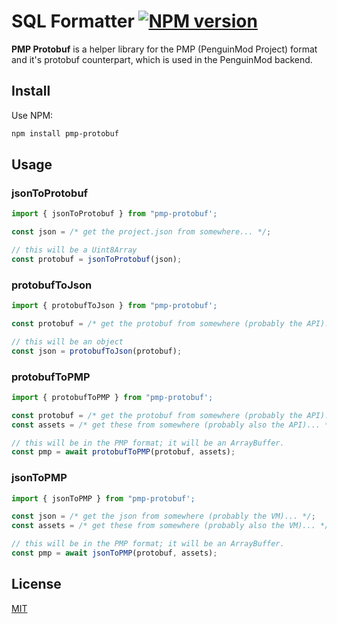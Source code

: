 # SQL Formatter [![NPM version](https://img.shields.io/npm/v/pmp-protobuf.svg)](https://npmjs.com/package/pmp-protobuf)

**PMP Protobuf** is a helper library for the PMP (PenguinMod Project) format and it's protobuf counterpart, which is used in the PenguinMod backend.

## Install

Use NPM:

```sh
npm install pmp-protobuf
```

## Usage

### jsonToProtobuf

```js
import { jsonToProtobuf } from "pmp-protobuf';

const json = /* get the project.json from somewhere... */;

// this will be a Uint8Array
const protobuf = jsonToProtobuf(json);
```

### protobufToJson

```js
import { protobufToJson } from "pmp-protobuf';

const protobuf = /* get the protobuf from somewhere (probably the API)... */;

// this will be an object
const json = protobufToJson(protobuf);
```

### protobufToPMP

```js
import { protobufToPMP } from "pmp-protobuf';

const protobuf = /* get the protobuf from somewhere (probably the API)... */;
const assets = /* get these from somewhere (probably also the API)... */;

// this will be in the PMP format; it will be an ArrayBuffer.
const pmp = await protobufToPMP(protobuf, assets);
```

### jsonToPMP

```js
import { jsonToPMP } from "pmp-protobuf';

const json = /* get the json from somewhere (probably the VM)... */;
const assets = /* get these from somewhere (probably also the VM)... */;

// this will be in the PMP format; it will be an ArrayBuffer.
const pmp = await jsonToPMP(protobuf, assets);
```

## License

[MIT](LICENSE)
